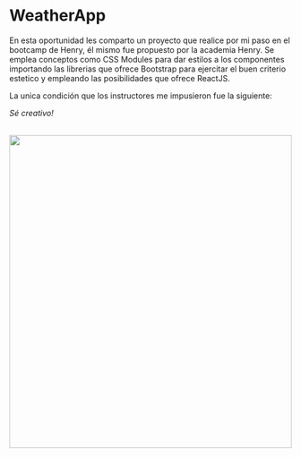 # WeatherApp

En esta oportunidad les comparto un proyecto que realice por mi paso en el bootcamp de Henry, él mismo fue propuesto por la academia Henry. Se emplea conceptos como CSS Modules para dar estilos a los componentes importando las librerias que ofrece Bootstrap para ejercitar el buen criterio estetico y empleando las posibilidades que ofrece ReactJS.

La unica condición que los instructores me impusieron fue la siguiente:  

*Sé creativo!*
<dl>
  <br>
    <img style='width: 100%; height: 35rem' src='https://user-images.githubusercontent.com/85074756/143240340-383677c8-3338-4c4f-8a6a-a188f9f7521d.png'/>
  </dl>

